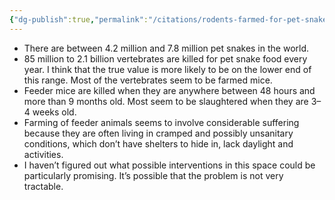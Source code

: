 ```yaml
---
{"dg-publish":true,"permalink":"/citations/rodents-farmed-for-pet-snake-food-rethink-priorities/","tags":["rodents companion_animals"],"created":"2025-10-23T17:42:45.139+01:00","updated":"2025-10-23T18:12:10.203+01:00"}
---
```


- There are between 4.2 million and 7.8 million pet snakes in the world.
- 85 million to 2.1 billion vertebrates are killed for pet snake food every year. I think that the true value is more likely to be on the lower end of this range. Most of the vertebrates seem to be farmed mice.
- Feeder mice are killed when they are anywhere between 48 hours and more than 9 months old. Most seem to be slaughtered when they are 3–4 weeks old.
- Farming of feeder animals seems to involve considerable suffering because they are often living in cramped and possibly unsanitary conditions, which don’t have shelters to hide in, lack daylight and activities.
- I haven’t figured out what possible interventions in this space could be particularly promising. It’s possible that the problem is not very tractable.